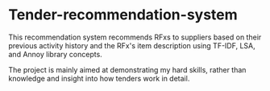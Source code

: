 # Tender-recommendation-system

This recommendation system recommends RFxs to suppliers based on their previous activity history and the RFx's item description using TF-IDF, LSA, and Annoy library concepts.

The project is mainly aimed at demonstrating my hard skills, rather than knowledge and insight into how tenders work in detail.

